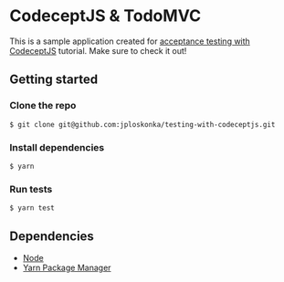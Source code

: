 # CodeceptJS & TodoMVC
This is a sample application created for [acceptance testing with
CodeceptJS](http://codenroll.it/acceptance-testing-with-codecept-js/)
tutorial. Make sure to check it out!

## Getting started
### Clone the repo
``` shell
$ git clone git@github.com:jploskonka/testing-with-codeceptjs.git
```

### Install dependencies
``` shell
$ yarn
```

### Run tests
``` shell
$ yarn test
```

## Dependencies
- [Node](https://nodejs.org/en/)
- [Yarn Package Manager](https://yarnpkg.com/)

